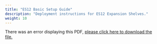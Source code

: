 ```yaml
---
title: "ES12 Basic Setup Guide"
description: "Deployment instructions for ES12 Expansion Shelves."
weight: 10
---
```


<object data="https://www.truenas.com/docs/files/ES12BSG1.81.pdf" type="application/pdf" width="95%" height="1000">
  There was an error displaying this PDF, <a href="https://www.truenas.com/docs/files/ES12BSG1.81.pdf">please click here to download the file.</a>
</object>
